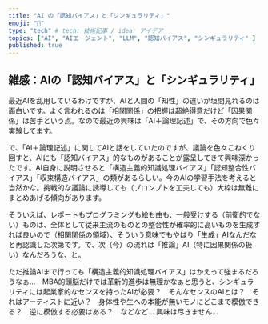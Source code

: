 ```yaml
---
title: "AI の「認知バイアス」と「シンギュラリティ」"
emoji: "🤖"
type: "tech" # tech: 技術記事 / idea: アイデア
topics: ["AI", "AIエージェント", "LLM", "認知バイアス", "シンギュラリティ" ]
published: true
---
```


## 雑感：AIの「認知バイアス」と「シンギュラリティ」

最近AIを乱用しているわけですが、AIと人間の「知性」の違いが垣間見れるのは面白いです。よく言われるのは「相関関係」の把握は超絶得意だけど「因果関係」は苦手という点。なので最近の興味は「AI＋論理記述」で、その方向で色々実験してます。

で、「AI＋論理記述」に関してAIと話をしていたのですが、議論を色々こねくり回すと、AIにも「認知バイアス」的なものがあることが露呈してきて興味深かったです。AI自身に説明させると「構造主義的知識処理バイアス」「認知整合性バイアス」「収束構造バイアス」の類があるらしい。今のAIの学習手法を考えると当然かな。挑戦的な議論に誘導しても（プロンプトを工夫しても）大枠は無難にまとめあげる傾向があります。

そういえば、レポートもプログラミングも絵も曲も、一般受けする（前衛的でない）ものは、全体として従来主流のものとの整合性が確率的に高いものを生成すれば良いので（相関関係の領域）、そういう意味でもやはり「生成」AIなんだなと再認識した次第です。で、次（今）の流れは「推論」AI（特に因果関係の扱い）なんだろうな、と。

ただ推論AIまで行っても「構造主義的知識処理バイアス」はかえって強まるだろうなぁ…　MBA的頭脳だけでは革新的進歩は無理かなぁと思うと、シンギュラリティには起業家的なセンスを持ったAIが必要？　そんなセンスのAIとは？　それはアーティストに近い？　身体性や生への本能が無いモノにどこまで模倣できる？　逆に模倣する必要はある？　などなど…
興味は尽きません…
